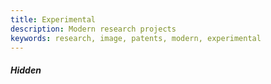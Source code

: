 ```yaml
---
title: Experimental
description: Modern research projects
keywords: research, image, patents, modern, experimental
---
```


##### Hidden 